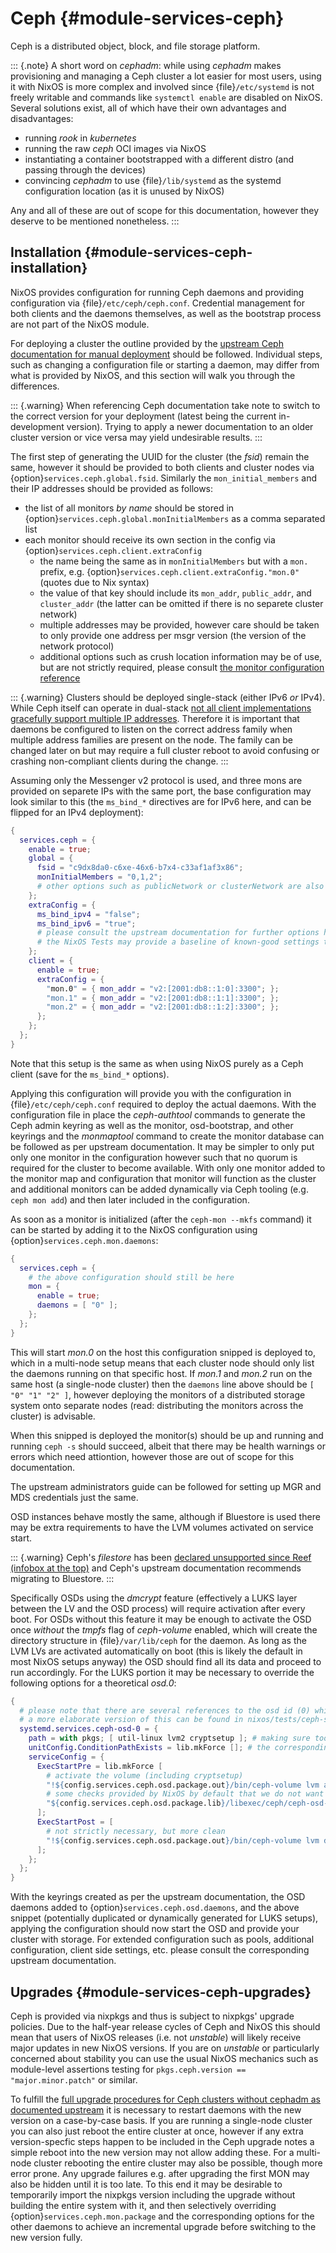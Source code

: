 # Ceph {#module-services-ceph}

Ceph is a distributed object, block, and file storage platform.

::: {.note}
A short word on *cephadm*: while using *cephadm* makes provisioning and managing a Ceph cluster a lot easier for most users, using it with NixOS is more complex and involved since {file}`/etc/systemd` is not freely writable and commands like `systemctl enable` are disabled on NixOS.
Several solutions exist, all of which have their own advantages and disadvantages:

- running *rook* in *kubernetes*
- running the raw *ceph* OCI images via NixOS
- instantiating a container bootstrapped with a different distro (and passing through the devices)
- convincing *cephadm* to use {file}`/lib/systemd` as the systemd configuration location (as it is unused by NixOS)

Any and all of these are out of scope for this documentation, however they deserve to be mentioned nonetheless.
:::

## Installation {#module-services-ceph-installation}

NixOS provides configuration for running Ceph daemons and providing configuration via {file}`/etc/ceph/ceph.conf`.
Credential management for both clients and the daemons themselves, as well as the bootstrap process are not part of the NixOS module.

For deploying a cluster the outline provided by the [upstream Ceph documentation for manual deployment](https://docs.ceph.com/en/latest/install/manual-deployment/) should be followed.
Individual steps, such as changing a configuration file or starting a daemon, may differ from what is provided by NixOS, and this section will walk you through the differences.

::: {.warning}
When referencing Ceph documentation take note to switch to the correct version for your deployment (latest being the current in-development version).
Trying to apply a newer documentation to an older cluster version or vice versa may yield undesirable results.
:::

The first step of generating the UUID for the cluster (the *fsid*) remain the same, however it should be provided to both clients and cluster nodes via {option}`services.ceph.global.fsid`.
Similarly the `mon_initial_members` and their IP addresses should be provided as follows:

- the list of all monitors *by name* should be stored in {option}`services.ceph.global.monInitialMembers` as a comma separated list
- each monitor should receive its own section in the config via {option}`services.ceph.client.extraConfig`
  - the name being the same as in `monInitialMembers` but with a `mon.` prefix, e.g. {option}`services.ceph.client.extraConfig."mon.0"` (quotes due to Nix syntax)
  - the value of that key should include its `mon_addr`, `public_addr`, and `cluster_addr` (the latter can be omitted if there is no separete cluster network)
  - multiple addresses may be provided, however care should be taken to only provide one address per msgr version (the version of the network protocol)
  - additional options such as crush location information may be of use, but are not strictly required, please consult [the monitor configuration reference](https://docs.ceph.com/en/latest/rados/configuration/mon-config-ref/#configuring-monitors)

::: {.warning}
Clusters should be deployed single-stack (either IPv6 *or* IPv4).
While Ceph itself can operate in dual-stack [not all client implementations gracefully support multiple IP addresses](https://github.com/torvalds/linux/blob/75b607fab38d149f232f01eae5e6392b394dd659/net/ceph/decode.c#L124-L128).
Therefore it is important that daemons be configured to listen on the correct address family when multiple address families are present on the node.
The family can be changed later on but may require a full cluster reboot to avoid confusing or crashing non-compliant clients during the change.
:::

Assuming only the Messenger v2 protocol is used, and three mons are provided on separete IPs with the same port, the base configuration may look similar to this (the `ms_bind_*` directives are for IPv6 here, and can be flipped for an IPv4 deployment):

```nix
{
  services.ceph = {
    enable = true;
    global = {
      fsid = "c9dx8da0-c6xe-46x6-b7x4-c33af1af3x86";
      monInitialMembers = "0,1,2";
      # other options such as publicNetwork or clusterNetwork are also available
    };
    extraConfig = {
      ms_bind_ipv4 = "false";
      ms_bind_ipv6 = "true";
      # please consult the upstream documentation for further options here
      # the NixOS Tests may provide a baseline of known-good settings too
    };
    client = {
      enable = true;
      extraConfig = {
        "mon.0" = { mon_addr = "v2:[2001:db8::1:0]:3300"; };
        "mon.1" = { mon_addr = "v2:[2001:db8::1:1]:3300"; };
        "mon.2" = { mon_addr = "v2:[2001:db8::1:2]:3300"; };
      };
    };
  };
}
```

Note that this setup is the same as when using NixOS purely as a Ceph client (save for the `ms_bind_*` options).

Applying this configuration will provide you with the configuration in {file}`/etc/ceph/ceph.conf` required to deploy the actual daemons.
With the configuration file in place the *ceph-authtool* commands to generate the Ceph admin keyring as well as the monitor, osd-bootstrap, and other keyrings and the *monmaptool* command to create the monitor database can be followed as per upstream documentation.
It may be simpler to only put only one monitor in the configuration however such that no quorum is required for the cluster to become available.
With only one monitor added to the monitor map and configuration that monitor will function as the cluster and additional monitors can be added dynamically via Ceph tooling (e.g. `ceph mon add`) and then later included in the configuration.

As soon as a monitor is initialized (after the `ceph-mon --mkfs` command) it can be started by adding it to the NixOS configuration using {option}`services.ceph.mon.daemons`:

```nix
{
  services.ceph = {
    # the above configuration should still be here
    mon = {
      enable = true;
      daemons = [ "0" ];
    };
  };
}
```

This will start *mon.0* on the host this configuration snipped is deployed to, which in a multi-node setup means that each cluster node should only list the daemons running on that specific host.
If *mon.1* and *mon.2* run on the same host (a single-node cluster) then the `daemons` line above should be `[ "0" "1" "2" ]`, however deploying the monitors of a distributed storage system onto separate nodes (read: distributing the monitors across the cluster) is advisable.

When this snipped is deployed the monitor(s) should be up and running and running `ceph -s` should succeed, albeit that there may be health warnings or errors which need attiontion, however those are out of scope for this documentation.

The upstream administrators guide can be followed for setting up MGR and MDS credentials just the same.

OSD instances behave mostly the same, although if Bluestore is used there may be extra requirements to have the LVM volumes activated on service start.

::: {.warning}
Ceph's *filestore* has been [declared unsupported since Reef (infobox at the top)](https://docs.ceph.com/en/squid/rados/configuration/filestore-config-ref/) and Ceph's upstream documentation recommends migrating to Bluestore.
:::

Specifically OSDs using the *dmcrypt* feature (effectively a LUKS layer between the LV and the OSD process) will require activation after every boot.
For OSDs without this feature it may be enough to activate the OSD once *without* the *tmpfs* flag of *ceph-volume* enabled, which will create the directory structure in {file}`/var/lib/ceph` for the daemon.
As long as the LVM LVs are activated automatically on boot (this is likely the default in most NixOS setups anyway) the OSD should find all its data and proceed to run accordingly.
For the LUKS portion it may be necessary to override the following options for a theoretical *osd.0*:

```nix
{
  # please note that there are several references to the osd id (0) which need to be changed for subsequent daemons
  # a more elaborate version of this can be found in nixos/tests/ceph-single-node-bluestore-dmcrypt.nix
  systemd.services.ceph-osd-0 = {
    path = with pkgs; [ util-linux lvm2 cryptsetup ]; # making sure tooling is present
    unitConfig.ConditionPathExists = lib.mkForce []; # the corresponding path may not exist as it is created by the ExecStartPre below
    serviceConfig = {
      ExecStartPre = lib.mkForce [
        # activate the volume (including cryptsetup)
        "!${config.services.ceph.osd.package.out}/bin/ceph-volume lvm activate --bluestore 0 THE-FSID-OF-THE-OSD-GOES-HERE --no-systemd"
        # some checks provided by NixOS by default that we do not want to remove
        "${config.services.ceph.osd.package.lib}/libexec/ceph/ceph-osd-prestart.sh --id 0 --cluster ${config.services.ceph.global.clusterName}"
      ];
      ExecStartPost = [
        # not strictly necessary, but more clean
        "!${config.services.ceph.osd.package.out}/bin/ceph-volume lvm deactivate 0"
      ];
    };
  };
}
```

With the keyrings created as per the upstream documentation, the OSD daemons added to {option}`services.ceph.osd.daemons`, and the above snippet (potentially duplicated or dynamically generated for LUKS setups), applying the configuration should now start the OSD and provide your cluster with storage.
For extended configuration such as pools, additional configuration, client side settings, etc. please consult the corresponding upstream documentation.

## Upgrades {#module-services-ceph-upgrades}

Ceph is provided via nixpkgs and thus is subject to nixpkgs' upgrade policies.
Due to the half-year release cycles of Ceph and NixOS this should mean that users of NixOS releases (i.e. not *unstable*) will likely receive major updates in new NixOS versions.
If you are on *unstable* or particularly concerned about stability you can use the usual NixOS mechanics such as module-level assertions testing for `pkgs.ceph.version == "major.minor.patch"` or similar.

To fulfill the [full upgrade procedures for Ceph clusters without cephadm as documented upstream](https://docs.ceph.com/en/latest/releases/squid/#upgrading-non-cephadm-clusters) it is necessary to restart daemons with the new version on a case-by-case basis.
If you are running a single-node cluster you can also just reboot the entire cluster at once, however if any extra version-specfic steps happen to be included in the Ceph upgrade notes a simple reboot into the new version may not allow adding these.
For a multi-node cluster rebooting the entire cluster may also be possible, though more error prone.
Any upgrade failures e.g. after upgrading the first MON may also be hidden until it is too late.
To this end it may be desirable to temporarily import the nixpkgs version including the upgrade without building the entire system with it, and then selectively overriding {option}`services.ceph.mon.package` and the corresponding options for the other daemons to achieve an incremental upgrade before switching to the new version fully.

